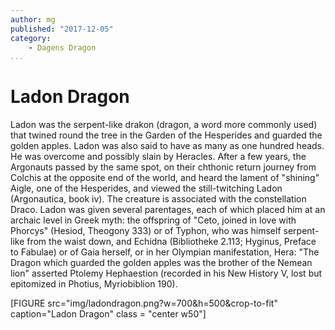 ```yaml
---
author: mg
published: "2017-12-05"
category:
    - Dagens Dragon
...
```

Ladon Dragon
==================================

Ladon was the serpent-like drakon (dragon, a word more commonly used) that twined round the tree in the Garden of the Hesperides and guarded the golden apples. Ladon was also said to have as many as one hundred heads. He was overcome and possibly slain by Heracles. After a few years, the Argonauts passed by the same spot, on their chthonic return journey from Colchis at the opposite end of the world, and heard the lament of "shining" Aigle, one of the Hesperides, and viewed the still-twitching Ladon (Argonautica, book iv). The creature is associated with the constellation Draco. Ladon was given several parentages, each of which placed him at an archaic level in Greek myth: the offspring of "Ceto, joined in love with Phorcys" (Hesiod, Theogony 333) or of Typhon, who was himself serpent-like from the waist down, and Echidna (Bibliotheke 2.113; Hyginus, Preface to Fabulae) or of Gaia herself, or in her Olympian manifestation, Hera: "The Dragon which guarded the golden apples was the brother of the Nemean lion" asserted Ptolemy Hephaestion (recorded in his New History V, lost but epitomized in Photius, Myriobiblion 190).


[FIGURE src="img/ladondragon.png?w=700&h=500&crop-to-fit" caption="Ladon Dragon" class = "center w50"]
